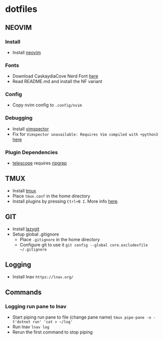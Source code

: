 # dotfiles

## NEOVIM

### Install
- Install [neovim](https://github.com/neovim/neovim/blob/master/INSTALL.md)

### Fonts
- Download CaskaydiaCove Nerd Font [here](https://github.com/ryanoasis/nerd-fonts)
- Read README.md and install the NF variant

### Config
- Copy nvim config to `.config/nvim`

### Debugging
- Install [vimspector](https://github.com/puremourning/vimspector)
- Fix for `Vimspector unavailable: Requires Vim compiled with +python3` [here](https://stackoverflow.com/questions/74036547/neovim-vimspector-unavailable-requires-vim-compiled-with-python3)

### Plugin Dependencies
- [telescope](https://github.com/nvim-telescope/telescope.nvim) requires [ripgrep](https://github.com/BurntSushi/ripgrep)

## TMUX
- Install [tmux](https://github.com/tmux/tmux/wiki/Installing)
- Place `tmux.conf` in the home directory
- Install plugins by pressing `Ctrl+B I`. More info [here](https://github.com/tmux-plugins/tpm).

## GIT
- Install [lazygit](https://github.com/jesseduffield/lazygit)
- Setup global .gitignore
    - Place `.gitignore` in the home directory
    - Configure git to use it `git config --global core.excludesfile ~/.gitignore`

## Logging
- Install lnav `https://lnav.org/`

## Commands

### Logging run pane to lnav
- Start piping run pane to file (change pane name) `tmux pipe-pane -o -t'dotnet run' 'cat > ~/log'`
- Run lnav `lnav log`
- Rerun the first command to stop piping
